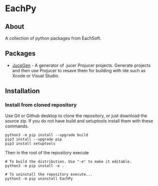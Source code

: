 
# EachPy #


## About ##

A collection of python packages from EachSoft.


## Packages ##

* [JuceGen](en/JuceGen/README.md) - A generator of .jucer Projucer projects. Generate projects and then use Projucer to resave them for building with Ide such as Xcode or Visual Studio.


## Installation ##

### Install from cloned repository ###

Use Git or Github desktop to clone the repository, or just download the source zip.
If you do not have build and setuptools install them with these commands.
```
python3 -m pip install --upgrade build
pip3 install --upgrade pip
pip3 install setuptools
```

Then in the root of the repository execute 
```
# To build the distribution. Use "-e" to make it editable.
python3 -m pip install -e .
```

```
# To uninstall the repository execute...
python3 -m pip uninstall EachPy
```




